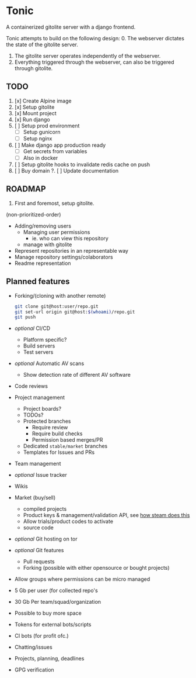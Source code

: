 # Tonic

A containerized gitolite server with a django frontend.

Tonic attempts to build on the following design:
0. The webserver dictates the state of the gitolite server.
1. The gitolite server operates independently of the webserver.
2. Everything triggered through the webserver, can also be triggered through
   gitolite.

## TODO

1. [x] Create Alpine image
2. [x] Setup gitolite
3. [x] Mount project
4. [x] Run django
5. [ ] Setup prod environment
   * [ ] Setup gunicorn
   * [ ] Setup nginx
6. [ ] Make django app production ready
   * [ ] Get secrets from variables
   * [ ] Also in docker
7. [ ] Setup gitolite hooks to invalidate redis cache on push
8. [ ] Buy domain
?. [ ] Update documentation


## ROADMAP

1. First and foremost, setup gitolite.

(non-prioritized-order)

* Adding/removing users
  * Managing user permissions
    + ie. who can view this repository
  * manage with gitolite
* Represent repositories in an representable way
* Manage repository settings/colaborators
* Readme representation

## Planned features

* Forking/(cloning with another remote)
  ```bash
  git clone git@host:user/repo.git
  git set-url origin git@host:$(whoami)/repo.git
  git push
  ```
* _optional_ CI/CD
  + Platform specific?
  + Build servers
  + Test servers
* _optional_ Automatic AV scans
  + Show detection rate of different AV software
* Code reviews
* Project management
  + Project boards?
  + TODOs?
  + Protected branches
    - Require review
    - Require build checks
    - Permission based merges/PR
  + Dedicated `stable/market` branches
  + Templates for Issues and PRs
* Team management
* _optional_ Issue tracker
* Wikis

* Market (buy/sell)
  + compiled projects
  + Product keys & management/validation API, see
   [how steam does this](https://partner.steamgames.com/doc/features/keys)
  + Allow trials/product codes to activate
  + source code
* _optional_ Git hosting on tor
* _optional_ Git features
  + Pull requests
  + Forking (possible with either opensource or bought projects)
* Allow groups where permissions can be micro managed
* 5 Gb per user (for collected repo's
* 30 Gb Per team/squad/organization
* Possible to buy more space
* Tokens for external bots/scripts
* CI bots (for profit ofc.)
* Chatting/issues
* Projects, planning, deadlines
* GPG verification
